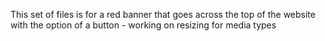 This set of files is for a red banner that goes across the top of the website with the option of a button - working on resizing for media types
